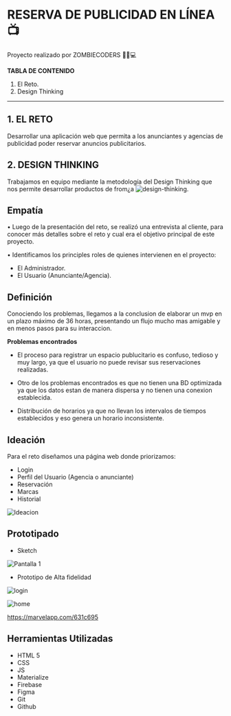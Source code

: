 # RESERVA DE PUBLICIDAD EN LÍNEA 📺

Proyecto realizado por ZOMBIECODERS 🧟‍♀️💻

**TABLA DE CONTENIDO**

1. El Reto.
2. Design Thinking

***

## **1. EL RETO**

Desarrollar una aplicación web que permita a los anunciantes y agencias de publicidad poder reservar anuncios publicitarios.

## **2. DESIGN THINKING**

Trabajamos en equipo mediante la metodología del Design Thinking que nos permite desarrollar productos de from¿a
![design-thinking](https://user-images.githubusercontent.com/34355830/47814008-985e3880-dd1a-11e8-98f4-067faa5a16e6.png).

## **Empatía**

• Luego de la presentación del reto, se realizó una entrevista al cliente, para conocer más detalles sobre el reto y cual era el objetivo principal de este proyecto.

• Identificamos los principles roles de quienes intervienen en el proyecto:
* El Administrador.
* El Usuario (Anunciante/Agencia).

## **Definición**

Conociendo los problemas, llegamos a la conclusion de elaborar un mvp en un plazo máximo de 36 horas, presentando un flujo mucho mas amigable y en menos pasos para su interaccion.

__Problemas encontrados__

* El proceso para registrar un espacio publucitario es confuso, tedioso y muy largo, ya que el usuario no puede revisar sus reservaciones realizadas.

* Otro de los problemas encontrados es que no tienen una BD optimizada ya que los datos estan de manera dispersa y no tienen una conexion establecida.

* Distribución de horarios ya que no llevan los intervalos de tiempos establecidos y eso genera un horario inconsistente.

## **Ideación**

Para el reto diseñamos una página web donde priorizamos:

- Login
- Perfil del Usuario (Agencia o anunciante)
- Reservación
- Marcas
- Historial

![Ideacion](https://user-images.githubusercontent.com/34355830/47816821-1a9e2b00-dd22-11e8-8035-3cde6b488d88.jpeg)

## **Prototipado**

* Sketch

![Pantalla 1](https://user-images.githubusercontent.com/34355830/47817120-deb79580-dd22-11e8-9b2a-2ac1c7a2b6b3.jpeg)

* Prototipo de Alta fidelidad

![login](https://user-images.githubusercontent.com/34355830/47817520-d3b13500-dd23-11e8-8cec-90bdc790425c.png)

![home](https://user-images.githubusercontent.com/34355830/47817534-e0ce2400-dd23-11e8-8c09-09cbe396654a.png)

https://marvelapp.com/631c695

## **Herramientas Utilizadas**

* HTML 5
* CSS
* JS
* Materialize
* Firebase
* Figma
* Git
* Github